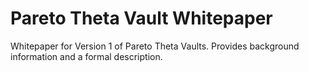 # Pareto Theta Vault Whitepaper

Whitepaper for Version 1 of Pareto Theta Vaults. Provides background information and a formal description.

